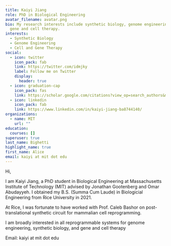 ```yaml
---
title: Kaiyi Jiang
role: PhD in Biological Engineering
avatar_filename: avatar.png
bio: My research interests include synthetic biology, genome engineering and
  gene and cell therapy.
interests:
  - Synthetic Biology
  - Genome Engineering
  - Cell and Gene Therapy
social:
  - icon: twitter
    icon_pack: fab
    link: https://twitter.com/idmjky
    label: Follow me on Twitter
    display:
      header: true
  - icon: graduation-cap
    icon_pack: fas
    link: https://scholar.google.com/citations?view_op=search_authors&mauthors=kaiyi+jiang&hl=en&oi=ao
  - icon: linkedin
    icon_pack: fab
    link: https://www.linkedin.com/in/kaiyi-jiang-ba8744140/
organizations:
  - name: MIT
    url: ""
education:
  courses: []
superuser: true
last_name: Bighetti
highlight_name: true
first_name: Alice
email: kaiyi at mit dot edu
---
```

H﻿i,

I﻿ am Kaiyi Jiang, a PhD student in Biological Engineering at Massachusetts Institute of Technology (MIT) advised by Jonathan Gootenberg and Omar Abudayyeh. I obtained my B.S. (Summa Cum Laude) in Biologicial Engineering from Rice University in 2021.

At Rice, I was fortunate to have worked with Prof. Caleb Bashor on post-translational synthetic circuit for mammalian cell reprogramming. 

I am broadly interested in all reprogrammable systems for genome engineering, synthetic biology, and gene and cell therapy

Email: kaiyi at mit dot edu